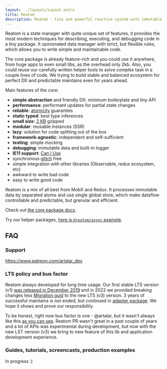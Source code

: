 ```yaml
---
layout: ../layouts/Layout.astro
title: Reatom
description: Reatom - tiny and powerful reactive system with immutable nature
---
```

Reatom is a state manager with quite unique set of features, it provides the most modern techniques for describing, executing, and debugging code in a tiny package. It opinionated data manager with strict, but flexible rules, which allows you to write simple and maintainable code.

The core package is already feature-rich and you could use it anywhere, from huge apps to even small libs, as the overhead only 2kb. Also, you could reuse our carefully written helper tools to solve complex task in a couple lines of code. We trying to build stable and balanced ecosystem for perfect DX and predictable maintains even for years ahead.

Main features of the core:

- **simple abstraction** and friendly DX: minimum boilerplate and tiny API
- **performance**: performant updates for partial state changes
- **reliable**: [atomicity](<https://en.wikipedia.org/wiki/Atomicity_(database_systems)>) guaranties
- **static typed**: best type inferences
- **small size**: [2 KB](https://bundlephobia.com/result?p=@reatom/core@alpha) gzipped
- **modular**: reusable instances (SSR)
- **lazy**: solution for code splitting out of the box
- **framework-agnostic**: independent and self-sufficient
- **testing**: simple mocking
- **debugging**: immutable data and built-in logger
- **IE11 support**: [Can I Use](https://caniuse.com/?search=weakmap)
- synchronous [glitch](https://en.wikipedia.org/wiki/Reactive_programming#Glitches) free
- simple integration with other libraries (Observable, redux ecosystem, etc)
- awkward to write bad code
- easy to write good code

Reatom is a mix of all best from MobX and Redux. It processes immutable data by separated atoms and use single global store, which make dataflow controllable and predictable, but granular and efficient.

Check out [the core package docs](https://reatom.dev/packages/core).

Try our helper packages, [here is `@reatom/async` example](https://codesandbox.io/s/reatomasync-9t0x42?file=/src/model.ts).

## FAQ

### Support

https://www.patreon.com/artalar_dev

### LTS policy and bus factor

Reatom always developed for long time usage. Our first stable LTS version (v1) [was released in December 2019](https://github.com/artalar/reatom/releases/tag/v1.0) and in 2022 we provided breaking changes less [Migration guid](https://www.reatom.dev/packages/core-v1#migration-guide) to the new LTS (v3) version. 3 years of successful maintains is not ended, but continued in [adapter package](https://www.reatom.dev/packages/core-v1). We hope it shows and prove our responsibility.

To be honest, right now bus factor is one - @artalar, but it wasn't always like this [as you can see](https://github.com/artalar/reatom/graphs/contributors). Reatom PR wasn't great in a past couple of years and a lot of APIs was experimental during development, but now with the new LST version (v3) we bring to new feature of this lib and application development experience.

### Guides, tutorials, screencasts, production examples

In progress :)
